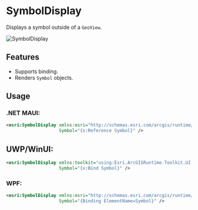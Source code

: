 # SymbolDisplay

Displays a symbol outside of a `GeoView`.

![SymbolDisplay](https://user-images.githubusercontent.com/1378165/73390051-31676080-428a-11ea-9feb-afb5d2aa6385.png)

## Features

- Supports binding.
- Renders `Symbol` objects.

## Usage



### .NET MAUI:

```xml
<esri:SymbolDisplay xmlns:esri="http://schemas.esri.com/arcgis/runtime/2013"
                    Symbol="{x:Reference Symbol}" />
```

## UWP/WinUI:

```xml
<esri:SymbolDisplay xmlns:toolkit="using:Esri.ArcGISRuntime.Toolkit.UI.Controls"
                    Symbol="{x:Bind Symbol}" />
```

### WPF:

```xml
<esri:SymbolDisplay xmlns:esri="http://schemas.esri.com/arcgis/runtime/2013"
                    Symbol="{Binding ElementName=Symbol}" />
```